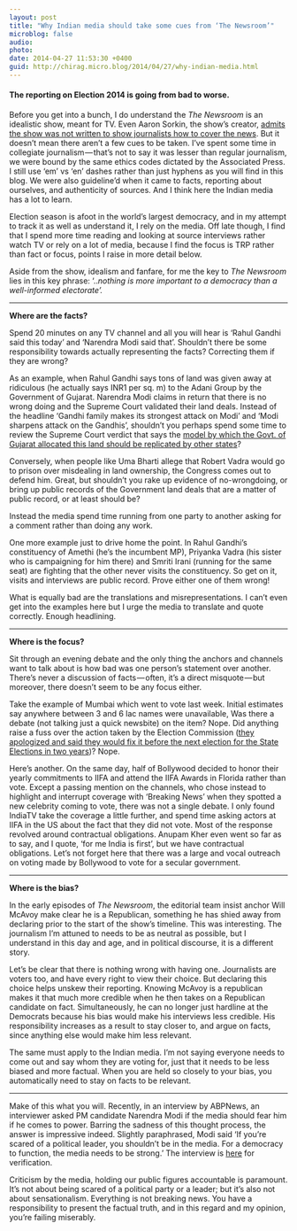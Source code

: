```yaml
---
layout: post
title: "Why Indian media should take some cues from ‘The Newsroom’"
microblog: false
audio: 
photo: 
date: 2014-04-27 11:53:30 +0400
guid: http://chirag.micro.blog/2014/04/27/why-indian-media.html
---
```

<h4>The reporting on Election 2014 is going from bad to worse.</h4>
<p>Before you get into a bunch, I do understand the <em>The Newsroom </em>is an idealistic show, meant for TV. Even Aaron Sorkin, the show’s creator, <a href="http://popwatch.ew.com/2014/04/22/aaron-sorkin-newsroom-apology/" target="_blank">admits the show was not written to show journalists how to cover the news</a>. But it doesn’t mean there aren’t a few cues to be taken. I’ve spent some time in collegiate journalism — that’s not to say it was lesser than regular journalism, we were bound by the same ethics codes dictated by the Associated Press. I still use ‘em’ vs ‘en’ dashes rather than just hyphens as you will find in this blog. We were also guideline’d when it came to facts, reporting about ourselves, and authenticity of sources. And I think here the Indian media has a lot to learn.</p>
<p>Election season is afoot in the world’s largest democracy, and in my attempt to track it as well as understand it, I rely on the media. Off late though, I find that I spend more time reading and looking at source interviews rather watch TV or rely on a lot of media, because I find the focus is TRP rather than fact or focus, points I raise in more detail below.</p>
<p>Aside from the show, idealism and fanfare, for me the key to <em>The Newsroom </em>lies in this key phrase: ‘..<em>nothing is more important to a democracy than a well-informed electorate’.</em></p>
<hr>

<p><strong>Where are the facts?</strong></p>
<p>Spend 20 minutes on any TV channel and all you will hear is ‘Rahul Gandhi said this today’ and ‘Narendra Modi said that’. Shouldn’t there be some responsibility towards actually representing the facts? Correcting them if they are wrong?</p>
<p>As an example, when Rahul Gandhi says tons of land was given away at ridiculous (he actually says INR1 per sq. m) to the Adani Group by the Government of Gujarat. Narendra Modi claims in return that there is no wrong doing and the Supreme Court validated their land deals. Instead of the headline ‘Gandhi family makes its strongest attack on Modi’ and ‘Modi sharpens attack on the Gandhis’, shouldn’t you perhaps spend some time to review the Supreme Court verdict that says the <a href="http://archive.indianexpress.com/news/land-act-a-fraud-learn-from-gujarat-says-sc/827449/" target="_blank">model by which the Govt. of Gujarat allocated this land should be replicated by other states</a>?</p>
<p>Conversely, when people like Uma Bharti allege that Robert Vadra would go to prison over misdealing in land ownership, the Congress comes out to defend him. Great, but shouldn’t you rake up evidence of no-wrongdoing, or bring up public records of the Government land deals that are a matter of public record, or at least should be?</p>
<p>Instead the media spend time running from one party to another asking for a comment rather than doing any work.</p>
<p>One more example just to drive home the point. In Rahul Gandhi’s constituency of Amethi (he’s the incumbent MP), Priyanka Vadra (his sister who is campaigning for him there) and Smriti Irani (running for the same seat) are fighting that the other never visits the constituency. So get on it, visits and interviews are public record. Prove either one of them wrong!</p>
<p>What is equally bad are the translations and misrepresentations. I can’t even get into the examples here but I urge the media to translate and quote correctly. Enough headlining.</p>
<hr>

<p><strong>Where is the focus?</strong></p>
<p>Sit through an evening debate and the only thing the anchors and channels want to talk about is how bad was one person’s statement over another. There’s never a discussion of facts — often, it’s a direct misquote — but moreover, there doesn’t seem to be any focus either.</p>
<p>Take the example of Mumbai which went to vote last week. Initial estimates say anywhere between 3 and 6 lac names were unavailable, Was there a debate (not talking just a quick newsbite) on the item? Nope. Did anything raise a fuss over the action taken by the Election Commission (<a href="http://economictimes.indiatimes.com/news/politics-and-nation/election-commission-admits-mistake-on-its-part-over-mumbai-electoral-roll-fiasco/articleshow/34194059.cms?google_editors_picks=true" target="_blank">they apologized and said they would fix it before the next election for the State Elections in two years</a>)? Nope.</p>
<p>Here’s another. On the same day, half of Bollywood decided to honor their yearly commitments to IIFA and attend the IIFA Awards in Florida rather than vote. Except a passing mention on the channels, who chose instead to highlight and interrupt coverage with ‘Breaking News’ when they spotted a new celebrity coming to vote, there was not a single debate. I only found IndiaTV take the coverage a little further, and spend time asking actors at IIFA in the US about the fact that they did not vote. Most of the response revolved around contractual obligations. Anupam Kher even went so far as to say, and I quote, ‘for me India is first’, but we have contractual obligations. Let’s not forget here that there was a large and vocal outreach on voting made by Bollywood to vote for a secular government.</p>
<hr>

<p><strong>Where is the bias?</strong></p>
<p>In the early episodes of <em>The Newsroom</em>, the editorial team insist anchor Will McAvoy make clear he is a Republican, something he has shied away from declaring prior to the start of the show’s timeline. This was interesting. The journalism I’m attuned to needs to be as neutral as possible, but I understand in this day and age, and in political discourse, it is a different story.</p>
<p>Let’s be clear that there is nothing wrong with having one. Journalists are voters too, and have every right to view their choice. But declaring this choice helps unskew their reporting. Knowing McAvoy is a republican makes it that much more credible when he then takes on a Republican candidate on fact. Simultaneously, he can no longer just hardline at the Democrats because his bias would make his interviews less credible. His responsibility increases as a result to stay closer to, and argue on facts, since anything else would make him less relevant.</p>
<p>The same must apply to the Indian media. I’m not saying everyone needs to come out and say whom they are voting for, just that it needs to be less biased and more factual. When you are held so closely to your bias, you automatically need to stay on facts to be relevant.</p>
<hr>

<p>Make of this what you will. Recently, in an interview by ABPNews, an interviewer asked PM candidate Narendra Modi if the media should fear him if he comes to power. Barring the sadness of this thought process, the answer is impressive indeed. Slightly paraphrased, Modi said ‘If you’re scared of a political leader, you shouldn’t be in the media. For a democracy to function, the media needs to be strong.’ The interview is <a href="http://www.youtube.com/watch?v=APxEUhhPmMs#t=2828" target="_blank">here</a> for verification.</p>
<p>Criticism by the media, holding our public figures accountable is paramount. It’s not about being scared of a political party or a leader; but it’s also not about sensationalism. Everything is not breaking news. You have a responsibility to present the factual truth, and in this regard and my opinion, you’re failing miserably.</p>
